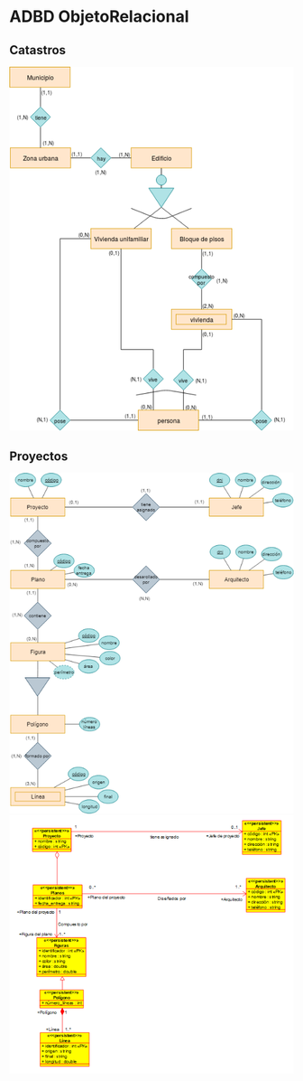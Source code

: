 # ADBD ObjetoRelacional

## Catastros
![Catastros](catastros/catastros.png)

## Proyectos
![Proyectos](proyectos/mod_conceptual_proyectos.png)
![Proyectos](proyectos/proyectos.PNG)
